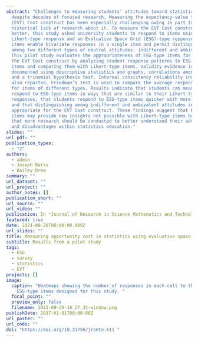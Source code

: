 ```yaml
---
abstract: "Challenges to measuring students’ attitudes toward statistics remain
  despite decades of focused research. Measuring the expectancy-value theory
  (EVT) Cost construct has been especially challenging owing in part to the
  historical lack of research about it. To measure the EVT Cost construct
  better, this study asked university students to respond to items using both a
  Likert-type response and an Evaluative Space Grid (ESG)-type response. ESG
  items enable bivariate responses in a single item and permit distinguishing
  among two different types of neutral attitudes: indifferent and ambivalent.
  This pilot study evaluates the appropriateness of ESG-type items for measuring
  the EVT Cost construct by analyzing student response patterns to ESG-type
  items and comparing them with Likert-type items. Validity evidence is
  documented using descriptive statistics and graphs, correlations among items,
  and a trinomial hypothesis test. Internal consistency reliability indices are
  also reported. Friedman’s Test is used to compare the average response times
  for items of different types. Results indicate that students can meaningfully
  respond to ESG-type items in ways that are similar to their Likert-type
  responses, that students respond to ESG-type items quicker with more practice,
  and that distinguishing among indifferent and ambivalent attitudes seems
  appropriate for the EVT Cost construct. These findings suggest that ESG-type
  items may provide new insights not possible with Likert-type items but also
  that more research should be conducted to better understand their advantages
  and disadvantages within statistics education."
slides: ""
url_pdf: ""
publication_types:
  - "2"
authors:
  - admin
  - Joseph Barss
  - Bailey Drew
summary: ""
url_dataset: ""
url_project: ""
author_notes: []
publication_short: ""
url_source: ""
url_video: ""
publication: In *Journal of Research in Science Mathematics and Technology Education*
featured: true
date: 2021-09-20T00:00:00.000Z
url_slides: ""
title: Measuring opportunity cost in statistics using evaluative space grid items
subtitle: Results from a pilot study
tags:
  - ESG
  - survey
  - statistics
  - EVT
projects: []
image:
  caption: "Heatmaps showing the number of responses in each cell to the three
    ESG-type items designed for this study. "
  focal_point: ""
  preview_only: false
  filename: 2021-09-29-18_27_31-window.png
publishDate: 2017-01-01T00:00:00Z
url_poster: ""
url_code: ""
doi: "https://doi.org/10.31756/jrsmte.511 "
---
```

